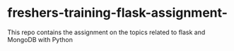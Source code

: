 # freshers-training-flask-assignment-
This repo contains the assignment on the topics related to flask and MongoDB with Python
